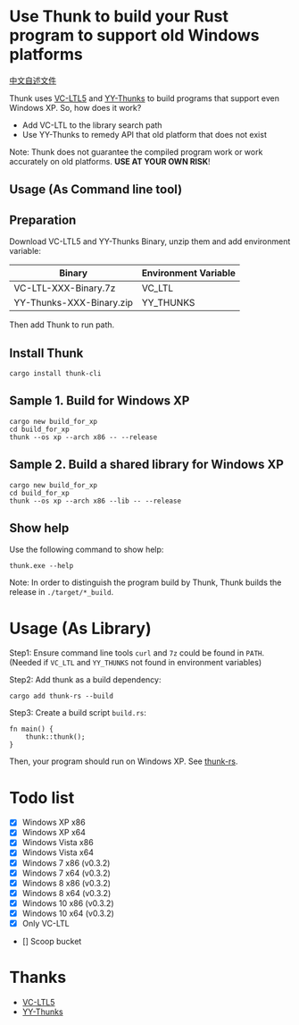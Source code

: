 # Use Thunk to build your Rust program to support old Windows platforms

[中文自述文件](./readme-chinese.md)

Thunk uses [VC-LTL5](https://github.com/Chuyu-Team/VC-LTL5) and [YY-Thunks](https://github.com/Chuyu-Team/YY-Thunks) to build programs that support even Windows XP. So, how does it work?

 - Add VC-LTL to the library search path
 - Use YY-Thunks to remedy API that old platform that does not exist

Note: Thunk does not guarantee the compiled program work or work accurately on old platforms. **USE AT YOUR OWN RISK**!

## Usage (As Command line tool)

## Preparation

Download VC-LTL5 and YY-Thunks Binary, unzip them and add environment variable:

| Binary | Environment Variable |
| --- | ---|
| VC-LTL-XXX-Binary.7z | VC_LTL |
| YY-Thunks-XXX-Binary.zip | YY_THUNKS |

Then add Thunk to run path. 


## Install Thunk

```
cargo install thunk-cli
```

## Sample 1. Build for Windows XP

```
cargo new build_for_xp
cd build_for_xp
thunk --os xp --arch x86 -- --release
```

## Sample 2. Build a shared library for Windows XP

```
cargo new build_for_xp
cd build_for_xp
thunk --os xp --arch x86 --lib -- --release
```

## Show help

Use the following command to show help:

```
thunk.exe --help
```

Note: In order to distinguish the program build by Thunk, Thunk builds the release in `./target/*_build`.

# Usage (As Library)

Step1: Ensure command line tools `curl` and `7z` could be found in `PATH`. (Needed if `VC_LTL` and `YY_THUNKS` not found in environment variables)

Step2: Add thunk as a build dependency:

```
cargo add thunk-rs --build
```

Step3: Create a build script `build.rs`:

```
fn main() {
    thunk::thunk();
}
```

Then, your program should run on Windows XP. See [thunk-rs](./thunk-rs/README.md).

# Todo list

 - [x] Windows XP x86
 - [x] Windows XP x64
 - [x] Windows Vista x86
 - [x] Windows Vista x64
 - [x] Windows 7 x86 (v0.3.2)
 - [x] Windows 7 x64 (v0.3.2)
 - [x] Windows 8 x86 (v0.3.2)
 - [x] Windows 8 x64 (v0.3.2)
 - [x] Windows 10 x86 (v0.3.2)
 - [x] Windows 10 x64 (v0.3.2)
 - [x] Only VC-LTL
 - [] Scoop bucket


# Thanks
 
 - [VC-LTL5](https://github.com/Chuyu-Team/VC-LTL5)
 - [YY-Thunks](https://github.com/Chuyu-Team/YY-Thunks)
